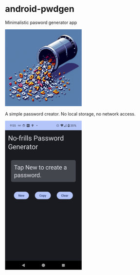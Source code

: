 # android-pwdgen
Minimalistic pasword generator app

<img src="app/src/main/res/mipmap-xxhdpi/appicon.jpg" width=50% height=50%/>

A simple password creator. No local storage, no network access.

<img src="assets/screenshot-blank.png" width=50% height=50%/>
